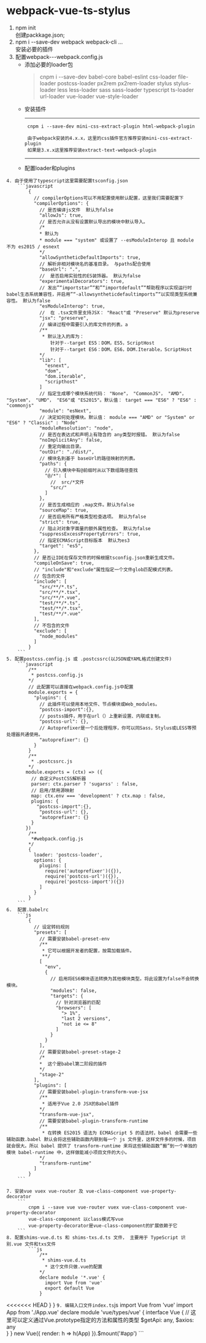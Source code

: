 # webpack-vue-ts-stylus
  1. npm init <br/>
    创建packkage.json;
  2. npm i --save-dev webpack webpack-cli ...<br/>
    安装必要的插件
  3. 配置webpack---webpack.config.js
      -  添加必要的loader包
          > cnpm i --save-dev babel-core babel-eslint css-loader file-loader postcss-loader px2rem px2rem-loader stylus stylus-loader less less-loader sass sass-loader typescript ts-loader url-loader vue-loader vue-style-loader
      -  安装插件
          ***
              cnpm i --save-dev mini-css-extract-plugin html-webpack-plugin

              由于webpack安装的4.x.x，这里的css插件官方推荐安装mini-css-extract-plugin
              如果是3.x.x这里推荐安装extract-text-webpack-plugin
          ***
      -  配置loader和plugins

    4. 由于使用了typescript这里需要配置tsconfig.json
        ```javascript
            {
              // compilerOptions可以不用配置使用默认配置，这里我们需要配置下
              "compilerOptions": {
                // 是否编译js文件  默认为false
                "allowJs": true,
                // 是否允许从没有设置默认导出的模块中默认导入。
                /*
                * 默认为
                * module === "system" 或设置了 --esModuleInterop 且 module 不为 es2015 / esnext
                */
                "allowSyntheticDefaultImports": true,
                // 解析非相对模块名的基准目录。 与paths配合使用
                "baseUrl": ".",
                //  是否启用实验性的ES装饰器。 默认为false
                "experimentalDecorators": true,
                // 发出”“importstar”“和”“importdefault”“帮助程序以实现运行时babel生态系统兼容性，并启用”“-allowsyntheticdefaultimports”“以实现类型系统兼容性。 默认为false
                "esModuleInterop": true,
                //  在 .tsx文件里支持JSX： "React"或 "Preserve" 默认为preserve
                "jsx": "preserve",
                // 编译过程中需要引入的库文件的列表。a 
                /**
                 * 默认注入的库为：
                    针对于--target ES5：DOM，ES5，ScriptHost 
                    针对于--target ES6：DOM，ES6，DOM.Iterable，ScriptHost
                */
                "lib": [
                  "esnext",
                  "dom",
                  "dom.iterable",
                  "scripthost"
                ]
                // 指定生成哪个模块系统代码： "None"， "CommonJS"， "AMD"， "System"， "UMD"， "ES6"或 "ES2015"。默认值： target === "ES6" ? "ES6" : "commonjs"
                "module": "esNext",
                // 决定如何处理模块。默认值： module === "AMD" or "System" or "ES6" ? "Classic" : "Node"
                "moduleResolution": "node",
                // 是否在表达式和声明上有隐含的 any类型时报错。 默认为false
                "noImplicitAny": false,
                // 重定向输出目录。
                "outDir": "./dist/",
                // 模块名到基于 baseUrl的路径映射的列表。
                "paths": {
                  // 引入模块中有@前缀时从以下数组路径查找
                  "@/*": [
                    //  src/*文件
                    "src/"
                  ]
                },
                // 是否生成相应的 .map文件。默认为false
                "sourceMap": true,
                // 是否启用所有严格类型检查选项。 默认为false
                "strict": true,
                // 阻止对对象字面量的额外属性检查。 默认为false
                "suppressExcessPropertyErrors": true,
                // 指定ECMAScript目标版本  默认为es3
                "target": "es5",
              },
              // 是否让IDE在保存文件的时候根据tsconfig.json重新生成文件。
              "compileOnSave": true,
              // "include"和"exclude"属性指定一个文件glob匹配模式列表。
              // 包含的文件
              "include": [
                "src/**/*.ts",
                "src/**/*.tsx",
                "src/**/*.vue",
                "test/**/*.ts",
                "test/**/*.tsx",
                "test/**/*.vue"
              ],
              // 不包含的文件
              "exclude": [
                "node_modules"
              ]
            }
        ```
    5. 配置postcss.config.js 或 .postcssrc(以JSON或YAML格式创建文件)
        ```javascript
            /**
             * postcss.config.js
            */
            // 此配置可以直接在webpack.config.js中配置
            module.exports = {
              "plugins": {
                // 此插件可以使用本地文件、节点模块或Web_modules。
                "postcss-import":{},
                // postss插件，用于在url（）上重新设置、内联或复制。
                "postcss-url": {},
                // Autoprefixer是一个后处理程序，你可以同Sass，Stylus或LESS等预处理器共通使用。
                "autoprefixer": {}
              }
            }
            /**
             * .postcssrc.js
            */
           module.exports = (ctx) => ({
             // 自定义PostCSS解析器
             parser: ctx.parser ? 'sugarss' : false,
             // 启用/禁用源映射
             map: ctx.env === 'development' ? ctx.map : false,
             plugins: {
               "postcss-import":{},
                "postcss-url": {},
                "autoprefixer": {}
             }
           })
            /**
             *#webpack.config.js
            */
            {
              loader: 'postcss-loader',
              options: {
                plugins: [
                  require('autoprefixer')({}),
                  require('postcss-url')({}),
                  require('postcss-import')({})
                ]
              }
            }
        ```
    6.  配置.babelrc
        ```js
            {
              // 设定转码规则
              "presets": [
                // 需要安装babel-preset-env
                /**
                 * 它可以根据开发者的配置，按需加载插件。
                 **/
                [
                  "env",
                  {
                    // 启用将ES6模块语法转换为其他模块类型。将此设置为false不会转换模块。
                    "modules": false,
                    "targets": {
                      // 针对浏览器的匹配
                      "browsers": [
                        "> 1%",
                        "last 2 versions",
                        "not ie <= 8"
                      ]
                    }
                  }
                ],
                // 需要安装babel-preset-stage-2
                /*
                *  这个是babel第二阶段的插件
                */
                "stage-2"
              ],
              "plugins": [
                // 需要安装babel-plugin-transform-vue-jsx
                /**
                 * 适用于Vue 2.0 JSX的Babel插件
                */
                "transform-vue-jsx",
                // 需要安装babel-plugin-transform-runtime
                /**
                 * 在转换 ES2015 语法为 ECMAScript 5 的语法时，babel 会需要一些辅助函数.babel 默认会将这些辅助函数内联到每一个 js 文件里，这样文件多的时候，项目就会很大。所以 babel 提供了 transform-runtime 来将这些辅助函数“搬”到一个单独的模块 babel-runtime 中，这样做能减小项目文件的大小。
                */
                "transform-runtime"
              ]
            }
        ```

    7. 安装vue vuex vue-router 及 vue-class-component vue-property-decorator
        ```
            cnpm i --save vue vue-router vuex vue-class-component vue-property-decorator
            vue-class-component 以class模式写vue
            vue-property-decorator是vue-class-component的扩展依赖于它
        ```
    8. 配置shims-vue.d.ts 和 shims-txs.d.ts 文件， 主要用于 TypeScript 识别.vue 文件和txs文件
            ```js
                /**
                 * shims-vue.d.ts
                  * 这个文件只做.vue的配置
                */
                declare module '*.vue' {
                  import Vue from 'vue'
                  export default Vue
                }
<<<<<<< HEAD
              }
            }
        ```
    9. 编辑入口文件index.ts
        ```js
            import Vue from 'vue'
            import App from './App.vue'
            declare module 'vue/types/vue' {
              interface Vue {
                // 这里可以定义通过Vue.prototype指定的方法和属性的类型
                $getApi: any,
                $axios: any    
              }
            }
            new Vue({
              render: h => h(App)
            }).$mount('#app')
        ```
